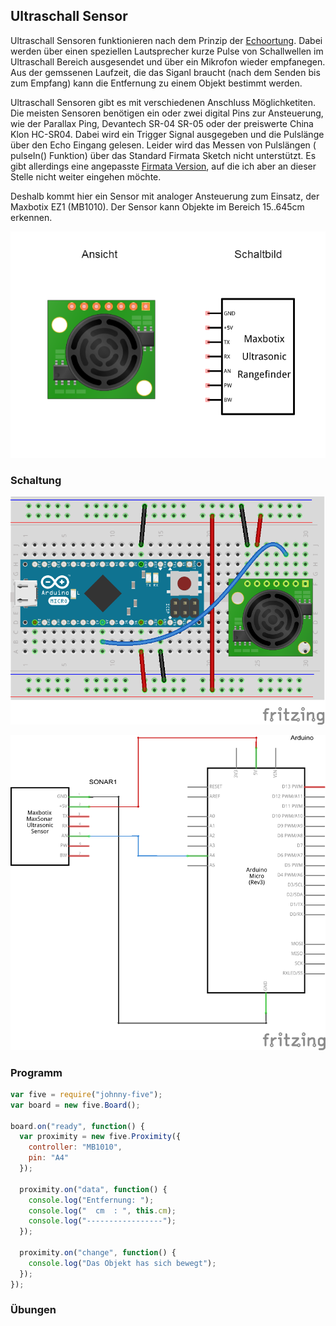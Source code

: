 ## Ultraschall Sensor

Ultraschall Sensoren funktionieren nach dem Prinzip der [Echoortung](https://de.wikipedia.org/wiki/Echoortung). Dabei werden über einen speziellen Lautsprecher kurze Pulse von Schallwellen im Ultraschall Bereich ausgesendet und über ein Mikrofon wieder empfanegen. Aus der gemssenen Laufzeit, die das Siganl braucht (nach dem Senden bis zum Empfang) kann die Entfernung zu einem Objekt bestimmt werden.  

Ultraschall Sensoren gibt es mit verschiedenen Anschluss Möglichketiten. Die meisten Sensoren benötigen ein oder zwei digital Pins zur Ansteuerung, wie der Parallax Ping, Devantech SR-04 SR-05 oder der preiswerte China Klon HC-SR04. Dabei wird ein Trigger Signal ausgegeben und die Pulslänge über den Echo Eingang gelesen. Leider wird  das Messen von Pulslängen ( pulseIn() Funktion) über das Standard Firmata Sketch nicht unterstützt. Es gibt allerdings eine angepasste [Firmata Version](http://johnny-five.io/api/proximity/#pingfirmata), auf die ich aber an dieser Stelle nicht weiter eingehen möchte.

Deshalb kommt hier ein Sensor mit analoger Ansteuerung zum Einsatz, der Maxbotix EZ1 (MB1010). Der Sensor kann Objekte im Bereich 15..645cm erkennen.

![Ultraschall-Sensor](../../images/parts/ultraschall.png "Ultraschall-Sensor")

### Schaltung

![Verdrahtung](../../images/circ/ultraschall-sensor_Steckplatine.png "Verdrahtung")

![Schaltplan](../../images/circ/ultraschall-sensor_Schaltplan.png "Schaltplan")

### Programm

```JavaScript
var five = require("johnny-five");
var board = new five.Board();

board.on("ready", function() {
  var proximity = new five.Proximity({
    controller: "MB1010",
    pin: "A4"
  });

  proximity.on("data", function() {
    console.log("Entfernung: ");
    console.log("  cm  : ", this.cm);
    console.log("-----------------");
  });

  proximity.on("change", function() {
    console.log("Das Objekt has sich bewegt");
  });
});
```

### Übungen

